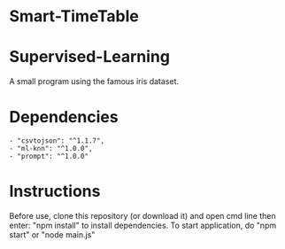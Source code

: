 # Smart-TimeTable
# Supervised-Learning
A small program using the famous iris dataset.

# Dependencies
    - "csvtojson": "^1.1.7",
    - "ml-knn": "^1.0.0",
    - "prompt": "^1.0.0" 

# Instructions
Before use, clone this repository (or download it) and open cmd line then enter: "npm install" to install dependencies. To start application, do "npm start" or "node main.js"
